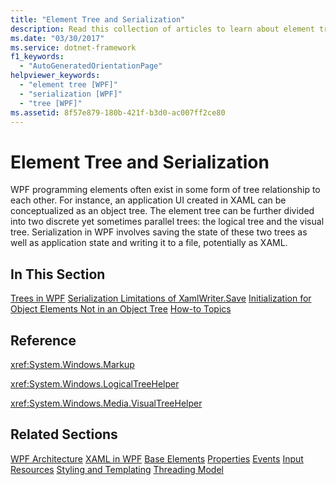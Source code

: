 ```yaml
---
title: "Element Tree and Serialization"
description: Read this collection of articles to learn about element trees and serialization of their state in Windows Presentation Foundation (WPF).
ms.date: "03/30/2017"
ms.service: dotnet-framework
f1_keywords:
  - "AutoGeneratedOrientationPage"
helpviewer_keywords:
  - "element tree [WPF]"
  - "serialization [WPF]"
  - "tree [WPF]"
ms.assetid: 8f57e879-180b-421f-b3d0-ac007ff2ce80
---
```

# Element Tree and Serialization

WPF programming elements often exist in some form of tree relationship to each other. For instance, an application UI created in XAML can be conceptualized as an object tree. The element tree can be further divided into two discrete yet sometimes parallel trees: the logical tree and the visual tree. Serialization in WPF involves saving the state of these two trees as well as application state and writing it to a file, potentially as XAML.

## In This Section

[Trees in WPF](trees-in-wpf.md)
[Serialization Limitations of XamlWriter.Save](serialization-limitations-of-xamlwriter-save.md)
[Initialization for Object Elements Not in an Object Tree](initialization-for-object-elements-not-in-an-object-tree.md)
[How-to Topics](element-tree-and-serialization-how-to-topics.md)

## Reference

<xref:System.Windows.Markup>

<xref:System.Windows.LogicalTreeHelper>

<xref:System.Windows.Media.VisualTreeHelper>

## Related Sections

[WPF Architecture](wpf-architecture.md)
  [XAML in WPF](../xaml/index.md)
  [Base Elements](base-elements.md)
  [Properties](properties-wpf.md)
  [Events](events-wpf.md)
  [Input](input-wpf.md)
  [Resources](resources-wpf.md)
  [Styling and Templating](../controls/styles-templates-overview.md)
  [Threading Model](threading-model.md)
